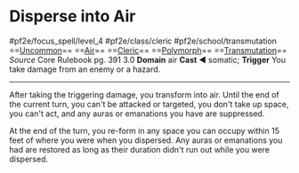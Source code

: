 # Disperse into Air
#pf2e/focus_spell/level_4 #pf2e/class/cleric #pf2e/school/transmutation 
==[Uncommon](../../../rules/traits/uncommon.md)== ==[Air](../../../rules/traits/air.md)== ==[Cleric](../../../rules/traits/cleric.md)== ==[Polymorph](../../../rules/traits/polymorph.md)== ==[Transmutation](../../../rules/traits/transmutation.md)==
*Source* Core Rulebook pg. 391 3.0
**Domain** air
**Cast** ◄ somatic; **Trigger** You take damage from an enemy or a hazard.

---
After taking the triggering damage, you transform into air. Until the end of the current turn, you can't be attacked or targeted, you don't take up space, you can't act, and any auras or emanations you have are suppressed.

At the end of the turn, you re-form in any space you can occupy within 15 feet of where you were when you dispersed. Any auras or emanations you had are restored as long as their duration didn't run out while you were dispersed.